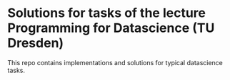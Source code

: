 # Solutions for tasks of the lecture Programming for Datascience (TU Dresden)

This repo contains implementations and solutions for typical datascience tasks.
